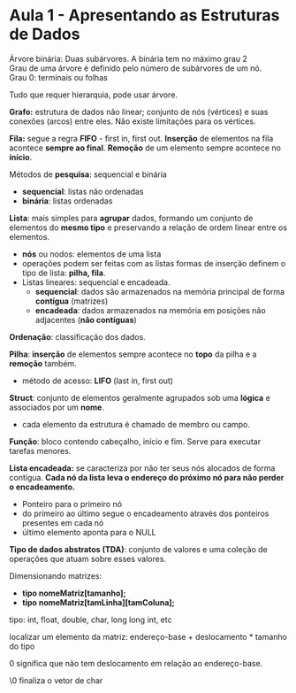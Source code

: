 # Aula 1 - Apresentando as Estruturas de Dados

Árvore binária: Duas subárvores. A binária tem no máximo grau 2 \
Grau de uma árvore é definido pelo número de subárvores de um nó. \
Grau 0: terminais ou folhas

Tudo que requer hierarquia, pode usar árvore.

**Grafo:** estrutura de dados não linear; conjunto de nós (vértices) e suas conexões (arcos) entre eles. Não existe limitações para os vértices.

**Fila:** segue a regra **FIFO** - first in, first out. **Inserção** de elementos na fila acontece **sempre ao final**. **Remoção** de um elemento sempre acontece no **início**.

Métodos de **pesquisa**: sequencial e binária
* **sequencial**: listas não ordenadas
* **binária**: listas ordenadas

**Lista**: mais simples para **agrupar** dados, formando um conjunto de elementos do **mesmo tipo** e preservando a relação de ordem linear entre os elementos.

* **nós** ou nodos: elementos de uma lista
* operações podem ser feitas com as listas
formas de inserção definem o tipo de lista: **pilha, fila**.
* Listas lineares: sequencial e encadeada.
    * **sequencial**: dados são armazenados na memória principal de forma **contígua** (matrizes)
    * **encadeada**: dados armazenados na memória em posições não adjacentes (**não contíguas**)

**Ordenação**: classificação dos dados.

**Pilha**: **inserção** de elementos sempre acontece no **topo** da pilha e a **remoção** também. 
* método de acesso: **LIFO** (last in, first out)

**Struct**: conjunto de elementos geralmente agrupados sob uma **lógica** e associados por um **nome**.
* cada elemento da estrutura é chamado de membro ou campo.

**Função**: bloco contendo cabeçalho, início e fim. Serve para executar tarefas menores.

**Lista encadeada:** se caracteriza por não ter seus nós alocados de forma contígua. **Cada nó da lista leva o endereço do próximo nó para não perder o encadeamento.** 
* Ponteiro para o primeiro nó
* do primeiro ao último segue o encadeamento através dos ponteiros presentes em cada nó
* último elemento aponta para o NULL

**Tipo de dados abstratos (TDA)**: conjunto de valores e uma coleção de operações que atuam sobre esses valores.

Dimensionando matrizes:
* **tipo nomeMatriz[tamanho];**
* **tipo nomeMatriz[tamLinha][tamColuna];**

tipo: int, float, double, char, long long int, etc

localizar um elemento da matriz: endereço-base + deslocamento * tamanho do tipo

0 significa que não tem deslocamento em relação ao endereço-base.

\0 finaliza o vetor de char